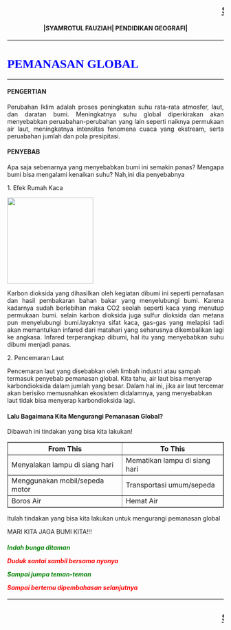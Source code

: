 <html>
    <head><title>SYAMROTUL</title></head>
<body>
<body></body>
    <h2><marquee><u>SELAMAT DATANG DI WEBSITE BELAJAR GEOGRAFI</h2></marquee></u>
    <h4><center>|SYAMROTUL FAUZIAH| PENDIDIKAN GEOGRAFI|</h4></center>
    <hr>
    <h1><font color="blue"><font face="Arial Block">PEMANASAN GLOBAL</font></font></h1>
    <hr>
    <h4>PENGERTIAN</h4>
    <body><p align="justify">Perubahan Iklim adalah proses peningkatan suhu rata-rata atmosfer, laut, dan daratan bumi. Meningkatnya suhu global diperkirakan akan menyebabkan peruabahan-perubahan yang lain seperti naiknya permukaan air laut, meningkatnya intensitas fenomena cuaca yang ekstream, serta peruabahan jumlah dan pola presipitasi.</p></body>
    <h4>PENYEBAB</h4>
    <p align="justify">Apa saja sebenarnya yang menyebabkan bumi ini semakin panas? Mengapa bumi bisa mengalami kenaikan suhu? Nah,ini dia penyebabnya</p>
    <p> 1. Efek Rumah Kaca</p>
    <img src="gambar.png" weight="200px" height="200px">
    <p align="justify">Karbon dioksida  yang dihasilkan oleh kegiatan dibumi ini seperti pernafasan dan hasil pembakaran bahan bakar yang menyelubungi bumi. Karena kadarnya sudah berlebihan maka CO2 seolah seperti kaca yang menutup permukaan bumi. selain karbon dioksida juga sulfur dioksida dan metana pun menyelubungi bumi.layaknya sifat kaca, gas-gas yang melapisi tadi akan memantulkan infared dari matahari yang seharusnya dikembalikan lagi ke angkasa. Infared terperangkap dibumi, hal itu yang menyebabkan suhu dibumi menjadi panas.</p>
    <p>2. Pencemaran Laut</p>
    <p align="jusify">Pencemaran laut yang disebabkan oleh limbah industri atau sampah termasuk penyebab pemanasan global. Kita tahu, air laut bisa menyerap karbondioksida dalam jumlah yang besar. Dalam hal ini, jika air laut tercemar akan berisiko memusnahkan ekosistem didalamnya, yang menyebabkan laut tidak bisa menyerap karbondioksida lagi.</p>
    <h4>Lalu Bagaimana Kita Mengurangi Pemanasan Global?</h4>
    <p>Dibawah ini tindakan yang bisa kita lakukan!</p>
    <table border="1">
        <tr>
            <th>From This</th>
            <th>To This</th>
        </tr>
        <tr>
            <td>Menyalakan lampu di siang hari</td>
            <td>Mematikan lampu di siang hari</td>
        </tr>
        <tr>
            <td>Menggunakan mobil/sepeda motor</td>
            <td>Transportasi umum/sepeda</td>
        </tr>
        <tr>
            <td>Boros Air</td>
            <td>Hemat Air</td>
        </tr>
    </table>
    <p>Itulah tindakan yang bisa kita lakukan untuk mengurangi pemanasan global</p>
    <p>MARI KITA JAGA BUMI KITA!!!</p>
    <h4><i> 
    <p><font color="green">Indah bunga ditaman</p></font>
    <p><font color="red">Duduk santai sambil bersama nyonya</p></font>
    <p><font color="green">Sampai jumpa teman-teman</p></font>
    <p><font color="red">Sampai bertemu dipembahasan selanjutnya</p></font>
    </h4></i>
    <hr>
    <h2><marquee><u>SEKIAN TERIMAKASIH</h2></marquee></u>
</body>    
</html>
